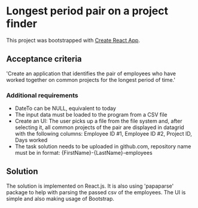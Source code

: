 # Longest period pair on a project finder

This project was bootstrapped with [Create React App](https://github.com/facebook/create-react-app).

## Acceptance criteria
'Create an application that identifies the pair of employees who have worked 
together on common projects for the longest period of time.'

### Additional requirements
- DateTo can be NULL, equivalent to today
- The input data must be loaded to the program from a CSV file
- Create an UI:
The user picks up a file from the file system and, after selecting it, all common 
projects of the pair are displayed in datagrid with the following columns:
Employee ID #1, Employee ID #2, Project ID, Days worked
- The task solution needs to be uploaded in github.com, repository name must be in 
format: {FirstName}-{LastName}-employees

## Solution
The solution is implemented on React.js. It is also using 'papaparse' package to help with parsing the passed csv of the employees. The UI is simple and also making usage of Bootstrap.